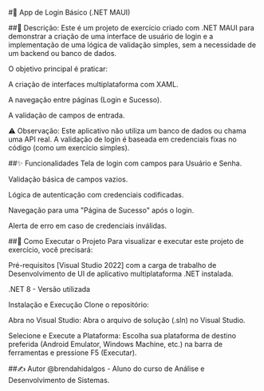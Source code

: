 #🔑 App de Login Básico (.NET MAUI)

##📝 Descrição: 
Este é um projeto de exercício criado com .NET MAUI para demonstrar a criação de uma interface de usuário de login e a implementação de uma lógica de validação simples, sem a necessidade de um backend ou banco de dados.

O objetivo principal é praticar:

A criação de interfaces multiplataforma com XAML.

A navegação entre páginas (Login e Sucesso).

A validação de campos de entrada.

⚠️ Observação: Este aplicativo não utiliza um banco de dados ou chama uma API real. A validação de login é baseada em credenciais fixas no código (como um exercício simples).

##✨ Funcionalidades
Tela de login com campos para Usuário e Senha.

Validação básica de campos vazios.

Lógica de autenticação com credenciais codificadas.

Navegação para uma "Página de Sucesso" após o login.

Alerta de erro em caso de credenciais inválidas.

##🚀 Como Executar o Projeto
Para visualizar e executar este projeto de exercício, você precisará:

Pré-requisitos
[Visual Studio 2022] com a carga de trabalho de Desenvolvimento de UI de aplicativo multiplataforma .NET instalada.

.NET 8 - Versão utilizada

Instalação e Execução
Clone o repositório:

Abra no Visual Studio: Abra o arquivo de solução (.sln) no Visual Studio.

Selecione e Execute a Plataforma: Escolha sua plataforma de destino preferida (Android Emulator, Windows Machine, etc.) na barra de ferramentas e pressione F5 (Executar).

##✍️ Autor
@brendahidalgos - Aluno do curso de Análise e Desenvolvimento de Sistemas.
